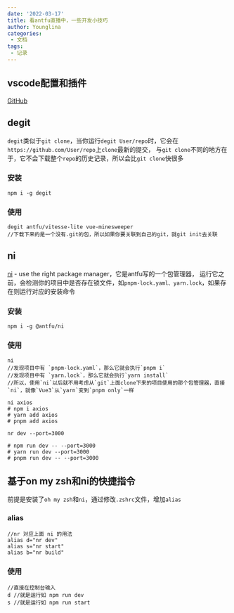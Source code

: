 ```yaml
---
date: '2022-03-17'
title: 看antfu直播中，一些开发小技巧
author: Younglina
categories:
 - 文档
tags:
 - 记录
---
```


## vscode配置和插件
[GitHub](https://github.com/antfu/vscode-settings)
## degit
`degit`类似于`git clone`，当你运行`degit User/repo`时，它会在`https://github.com/User/repo`上`clone`最新的提交，
与`git clone`不同的地方在于，它不会下载整个`repo`的历史记录，所以会比`git clone`快很多

### 安装
```
npm i -g degit
```

### 使用
```
degit antfu/vitesse-lite vue-minesweeper
//下载下来的是一个没有.git的包，所以如果你要关联到自己的git，就git init去关联
```

## ni
[ni](https://github.com/antfu/ni) - use the right package manager，它是antfu写的一个包管理器，
运行它之前，会检测你的项目中是否存在锁文件，如`pnpm-lock.yaml、yarn.lock`，如果存在则运行对应的安装命令  

### 安装
```
npm i -g @antfu/ni
```

### 使用
```
ni
//发现项目中有 `pnpm-lock.yaml`，那么它就会执行`pnpm i`
//发现项目中有 `yarn.lock`，那么它就会执行`yarn install`
//所以，使用`ni`以后就不用考虑从`git`上面clone下来的项目使用的那个包管理器，直接`ni`，就像`Vue3`从`yarn`变到`pnpm only`一样

ni axios
# npm i axios
# yarn add axios
# pnpm add axios

nr dev --port=3000

# npm run dev -- --port=3000
# yarn run dev --port=3000
# pnpm run dev -- --port=3000
```

## 基于on my zsh和ni的快捷指令
前提是安装了`oh my zsh`和`ni`，通过修改`.zshrc`文件，增加`alias`

### alias
```
//nr 对应上面 ni 的用法
alias d="nr dev"
alias s="nr start"
alias b="nr build"
```

### 使用
```
//直接在控制台输入
d //就是运行如 npm run dev
s //就是运行如 npm run start
```

